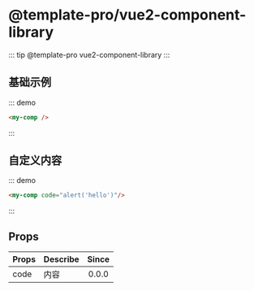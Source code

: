 # @template-pro/vue2-component-library

<Badge vertical="middle" text="WIP"/>

<!-- ::: danger title
该版本范围内，组件名为 `drug-package-line`
::: -->

::: tip @template-pro
vue2-component-library
:::

## 基础示例

::: demo

```html
<my-comp />
```

:::

## 自定义内容

::: demo

```html
<my-comp code="alert('hello')"/>
```

:::

## Props

| **Props** | **Describe** | **Since** |
| --------- | ------------ | :-------: |
| code      | 内容         |   0.0.0   |
